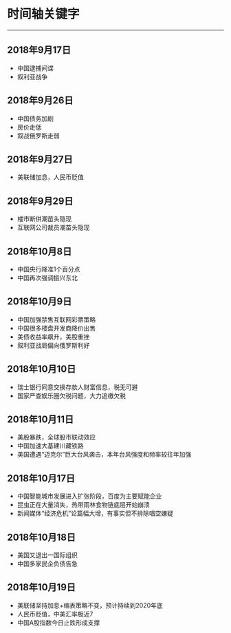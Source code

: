 # 时间轴关键字

---

## 2018年9月17日 
- 中国逮捕间谍
- 叙利亚战争

## 2018年9月26日
- 中国债务加剧
- 房价走低
- 叙战俄罗斯走弱

## 2018年9月27日
- 美联储加息，人民币贬值

## 2018年9月29日
- 楼市断供潮苗头隐现
- 互联网公司裁员潮苗头隐现

## 2018年10月8日
- 中国央行降准1个百分点
- 中国再次强调振兴东北

## 2018年10月9日
- 中国加强禁售互联网彩票策略
- 中国很多楼盘开发商降价出售
- 美债收益率飙升，美股重挫
- 叙利亚战局偏向俄罗斯利好

## 2018年10月10日
- 瑞士银行同意交换存款人财富信息，税无可避
- 国家严查娱乐圈欠税问题，大力追缴欠税

## 2018年10月11日
- 美股暴跌，全球股市联动效应
- 中国加速大基建川藏铁路
- 美国遭遇“迈克尔”巨大台风袭击，本年台风强度和频率较往年加强

## 2018年10月17日
- 中国智能城市发展进入扩张阶段，百度为主要赋能企业
- 昆虫正在大量消失，热带雨林食物链底层开始崩溃
- 新闻媒体“经济危机”论篇幅大增，有事实但不排除唱空嫌疑

## 2018年10月18日
- 美国又退出一国际组织
- 中国多家民企负债告急

## 2018年10月19日
- 美联储坚持加息+缩表策略不变，预计持续到2020年底
- 人民币贬值，中美汇率极近7
- 中国A股指数今日止跌形成支撑
 
